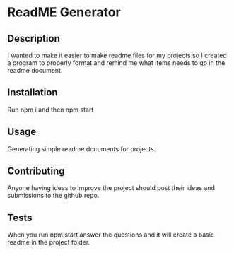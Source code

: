 # ReadME Generator

## Description
I wanted to make it easier to make readme files for my projects so I created a program to properly format and remind me what items needs to go in the readme document. 

## Installation
Run npm i and then npm start

## Usage
Generating simple readme documents for projects.

## Contributing
Anyone having ideas to improve the project should post their ideas and submissions to the github repo.

## Tests
When you run npm start answer the questions and it will create a basic readme in the project folder.

            